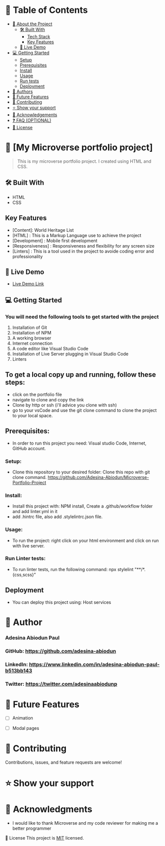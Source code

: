 

# 📗 Table of Contents

- [📖 About the Project](#about-project)
  - [🛠 Built With](#built-with)
    - [Tech Stack](#tech-stack)
    - [Key Features](#key-features)
  - [🚀 Live Demo](#live-demo)
- [💻 Getting Started](#getting-started)
  - [Setup](#setup)
  - [Prerequisites](#prerequisites)
  - [Install](#install)
  - [Usage](#usage)
  - [Run tests](#run-tests)
  - [Deployment](#triangular_flag_on_post-deployment)
- [👥 Authors](#author)
- [🔭 Future Features](#future-features)
- [🤝 Contributing](#contributing)
- [⭐️ Show your support](#support)
- [🙏 Acknowledgements](#acknowledgements)
- [❓ FAQ (OPTIONAL)](#faq)
- [📝 License](#license)


# 📖 [My Microverse portfolio project] <a name="my-portfolio"></a>

> This is my microverse portfolio project. I created using HTML and CSS.

## 🛠 Built With

- HTML
- CSS



## Key Features

- [Content]: World Heritage List
- [HTML] : This is a Markup Language use to achieve the project
- [Development] : Mobile first development
- [Responsiveness] : Responsiveness and flexibility for any screen size
- [Linters] : This is a tool used in the project to avoide coding error and professionality

## 🚀 Live Demo <a name="live-demo"></a>

- [Live Demo Link](https://adesina-abiodun.github.io/Microverse-Portfolio-Project/)



## 💻 Getting Started

### You will need the following tools to get started with the project

 1. Installation of Git
 2. Installation of NPM
 3. A working browser
 4. Internet connection
 5. A code editor like Visual Studio Code
 6. Installation of Live Server plugging in Visual Studio Code
 7. Linters

## To get a local copy up and running, follow these steps:

- click on the portfolio file
- navigate to clone and copy the link
- Clone by http or ssh (i'll advice you clone with ssh)
- go to your vsCode and use the git clone command to clone the project to your local space. 

## Prerequisites:

- In order to run this project you need: Visual studio Code, Internet, GitHub account.

### Setup:

- Clone this repository to your desired folder: Clone this repo with git clone command.
https://github.com/Adesina-Abiodun/Microverse-Portfolio-Project

### Install:

 - Install this project with: NPM install, Create a .github/workflow folder and add linter.yml in it
 - add .hintrc file, also add .stylelintrc.json file.

### Usage:

- To run the project: right click on your html environment and click on run with live server.

### Run Linter tests:

- To run linter tests, run the following command: npx stylelint "**/*.{css,scss}" 

## Deployment
- You can deploy this project using: Host services



# 👥 Author

### Adesina Abiodun Paul



### GitHub: https://github.com/adesina-abiodun

### LinkedIn: https://www.linkedin.com/in/adesina-abiodun-paul-b513bb143

### Twitter: https://twitter.com/adesinaabiodunp



# 🔭 Future Features

- [ ] Animation
- [ ] Modal pages


# 🤝 Contributing
Contributions, issues, and feature requests are welcome!


# ⭐️ Show your support


# 🙏 Acknowledgments

- I would like to thank Microverse and my code reviewer for making me a better programmer




📝 License
This project is [MIT](./LICENSE) licensed.
